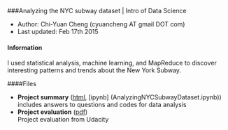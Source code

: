 ###Analyzing the NYC subway dataset | Intro of Data Science
- Author:  Chi-Yuan Cheng (cyuancheng AT gmail DOT com) 
- Last updated: Feb 17th 2015

#### Information

I used statistical analysis, machine learning, and MapReduce to discover interesting patterns and trends about the New York Subway.

####Files

- **Project summary** ([html](AnalyzingNYCSubwayDataset.html), [ipynb]
(AnalyzingNYCSubwayDataset.ipynb))    
 includes answers to questions and codes for data analysis
- **Project evaluation** ([pdf](ProjectReport.pdf))    
 Project evaluation from Udacity

